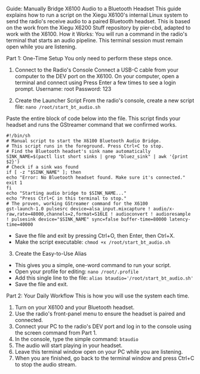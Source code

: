

 Guide: Manually Bridge X6100 Audio to a Bluetooth Headset 
This guide explains how to run a script on the Xiegu X6100's internal Linux system to send the radio's receive audio to a paired Bluetooth headset. This is based on the work from the Xiegu X6200 Stuff repository by pier-cbd, adapted to work with the X6100. 
How it Works: You will run a command in the radio's terminal that starts an audio pipeline. This terminal session must remain open while you are listening. 

Part 1: One-Time Setup 
You only need to perform these steps once. 
1. Connect to the Radio's Console 
 Connect a USB-C cable from your computer to the DEV port on the X6100. 
 On your computer, open a terminal and connect using 
 Press Enter a few times to see a login prompt. 
 Username: root   Password: 123 

2. Create the Launcher Script 
 From the radio's console, create a new script file: 
 ``` nano /root/start_bt_audio.sh ```

Paste the entire block of code below into the file. This script finds your headset and runs the GStreamer command that we confirmed works. 
```
#!/bin/sh
# Manual script to start the X6100 Bluetooth Audio Bridge.
# This script runs in the foreground. Press Ctrl+C to stop. 
# Find the Bluetooth headset's sink name automatically 
SINK_NAME=$(pactl list short sinks | grep "bluez_sink" | awk '{print $2}') 
# Check if a sink was found 
if [ -z "$SINK_NAME" ]; then 
echo "Error: No Bluetooth headset found. Make sure it's connected." 
exit 1 
fi 
echo "Starting audio bridge to $SINK_NAME..." 
echo "Press Ctrl+C in this terminal to stop." 
# The proven, working GStreamer command for the X6100 
gst-launch-1.0 pulsesrc device=alsa_input.mixcapture ! audio/x-raw,rate=48000,channels=2,format=S16LE ! audioconvert ! audioresample ! pulsesink device="$SINK_NAME" sync=false buffer-time=80000 latency-time=40000
```

- Save the file and exit by pressing Ctrl+O, then Enter, then Ctrl+X. 
- Make the script executable:
``` chmod +x /root/start_bt_audio.sh ```

3. Create the Easy-to-Use Alias 
- This gives you a simple, one-word command to run your script.
- Open your profile for editing: 
   ```nano /root/.profile ```
 - Add this single line to the file: 
 ```alias btaudio='/root/start_bt_audio.sh' ```
-  Save the file and exit. 

Part 2: Your Daily Workflow 
This is how you will use the system each time. 

1. Turn on your X6100 and your Bluetooth headset. 
2. Use the radio's front-panel menu to ensure the headset is paired and connected. 
3. Connect your PC to the radio's DEV port and log in to the console using the screen command from Part 1. 
4. In the console, type the simple command: 
 ```btaudio ```
5. The audio will start playing in your headset. 
6. Leave this terminal window open on your PC while you are listening. 
7. When you are finished, go back to the terminal window and press Ctrl+C to stop the audio stream. 

